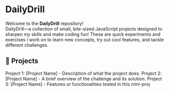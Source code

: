 # DailyDrill

Welcome to the **DailyDrill** repository!  
DailyDrill—a collection of small, bite-sized JavaScript projects designed to sharpen my skills and make coding fun! These are quick experiments and exercises I work on to learn new concepts, try out cool features, and tackle different challenges.

## 📝 Projects
Project 1: [Project Name] - Description of what the project does.
Project 2: [Project Name] - A brief overview of the challenge and its solution.
Project 3: [Project Name] - Features or functionalities tested in this mini-proj
